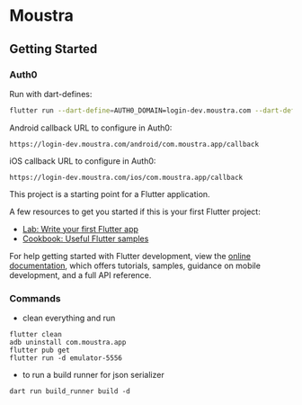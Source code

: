 # Moustra

## Getting Started

### Auth0

Run with dart-defines:

```bash
flutter run --dart-define=AUTH0_DOMAIN=login-dev.moustra.com --dart-define=AUTH0_CLIENT_ID=q9MiH8vXt6H5yXZ96BcW16qVuKPXXO6K
```

Android callback URL to configure in Auth0:

```
https://login-dev.moustra.com/android/com.moustra.app/callback
```

iOS callback URL to configure in Auth0:

```
https://login-dev.moustra.com/ios/com.moustra.app/callback
```

This project is a starting point for a Flutter application.

A few resources to get you started if this is your first Flutter project:

- [Lab: Write your first Flutter app](https://docs.flutter.dev/get-started/codelab)
- [Cookbook: Useful Flutter samples](https://docs.flutter.dev/cookbook)

For help getting started with Flutter development, view the
[online documentation](https://docs.flutter.dev/), which offers tutorials,
samples, guidance on mobile development, and a full API reference.

### Commands

- clean everything and run

```
flutter clean
adb uninstall com.moustra.app
flutter pub get
flutter run -d emulator-5556
```

- to run a build runner for json serializer

```
dart run build_runner build -d
```
